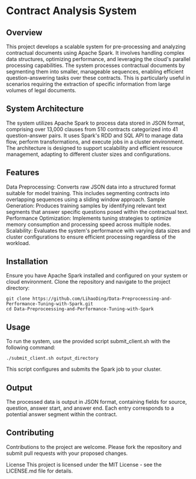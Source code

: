 # Contract Analysis System
## Overview

This project develops a scalable system for pre-processing and analyzing contractual documents using Apache Spark. It involves handling complex data structures, optimizing performance, and leveraging the cloud's parallel processing capabilities. The system processes contractual documents by segmenting them into smaller, manageable sequences, enabling efficient question-answering tasks over these contracts. This is particularly useful in scenarios requiring the extraction of specific information from large volumes of legal documents.

## System Architecture

The system utilizes Apache Spark to process data stored in JSON format, comprising over 13,000 clauses from 510 contracts categorized into 41 question-answer pairs. It uses Spark's RDD and SQL API to manage data flow, perform transformations, and execute jobs in a cluster environment. The architecture is designed to support scalability and efficient resource management, adapting to different cluster sizes and configurations.

## Features

Data Preprocessing: Converts raw JSON data into a structured format suitable for model training. This includes segmenting contracts into overlapping sequences using a sliding window approach.
Sample Generation: Produces training samples by identifying relevant text segments that answer specific questions posed within the contractual text.
Performance Optimization: Implements tuning strategies to optimize memory consumption and processing speed across multiple nodes.
Scalability: Evaluates the system's performance with varying data sizes and cluster configurations to ensure efficient processing regardless of the workload.

## Installation
Ensure you have Apache Spark installed and configured on your system or cloud environment.
Clone the repository and navigate to the project directory:
```
git clone https://github.com/LihaoDing/Data-Preproceessing-and-Performance-Tuning-with-Spark.git
cd Data-Preproceessing-and-Performance-Tuning-with-Spark
```

## Usage
To run the system, use the provided script submit_client.sh with the following command:

```
./submit_client.sh output_directory
```
This script configures and submits the Spark job to your cluster.

## Output
The processed data is output in JSON format, containing fields for source, question, answer start, and answer end. Each entry corresponds to a potential answer segment within the contract.

## Contributing
Contributions to the project are welcome. Please fork the repository and submit pull requests with your proposed changes.

License
This project is licensed under the MIT License - see the LICENSE.md file for details.
